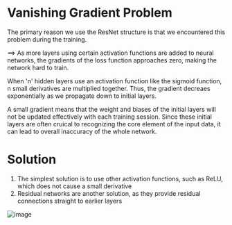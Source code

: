 # Vanishing Gradient Problem

The primary reason we use the ResNet structure is that we encountered this problem during the training.

==> As more layers using certain activation functions are added to neural networks, the gradients of the loss function approaches zero, making the network hard to train.

When 'n' hidden layers use an activation function like the sigmoid function, n small derivatives are multiplied together. Thus, the gradient decreaes exponentially       as we propagate down to initial layers. 
    
A small gradient means that the weight and biases of the initial layers will not be updated effectively with each training session. Since these initial layers are       often cruical to recognizing the core element of the input data, it can lead to overall inaccuracy of the whole network.
    
    
# Solution

1) The simplest solution is to use other activation functions, such as ReLU, which does not cause a small derivative
2) Residual networks are another solution, as they provide residual connections straight to earlier layers

![image](https://user-images.githubusercontent.com/71969819/179409152-3f845fc6-d1cc-40b1-8981-1f39e4d830cd.png)

